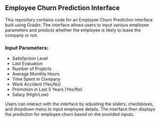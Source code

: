 ## Employee Churn Prediction Interface

This repository contains code for an Employee Churn Prediction interface built using Gradio. The interface allows users to input various employee parameters and predicts whether the employee is likely to leave the company or not.

### Input Parameters:
- Satisfaction Level
- Last Evaluation
- Number of Projects
- Average Monthly Hours
- Time Spent in Company
- Work Accident (Yes/No)
- Promotion in Last 5 Years (Yes/No)
- Salary (High/Low)

Users can interact with the interface by adjusting the sliders, checkboxes, and dropdown menu to input employee details. The interface then displays the prediction for employee churn based on the provided inputs.
